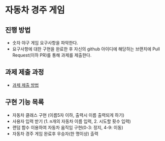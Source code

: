 # 자동차 경주 게임
## 진행 방법
* 숫자 야구 게임 요구사항을 파악한다.
* 요구사항에 대한 구현을 완료한 후 자신의 github 아이디에 해당하는 브랜치에 Pull Request(이하 PR)를 통해 과제를 제출한다.

## 과제 제출 과정
* [과제 제출 방법](https://github.com/next-step/nextstep-docs/tree/master/precourse)

## 구현 기능 목록
* 자동차 클래스 구현 (이름5자 이하, 출력시 이름 출력되게 하기)
* 사용자 입력 받기 (1. n개의 자동차 이름 입력, 2. 시도할 횟수 입력)
* 랜덤 함수 이용하여 자동차 움직임 구현(0-3: 정지, 4-9: 이동)
* 자동차 경주 게임 완료후 우승자(한 명이상) 출력